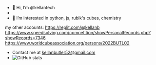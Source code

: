 - 👋 Hi, I’m @kellantech
- 
- 👀 I’m interested in python, js, rubik's cubes, chemistry

my other accounts: 
https://replit.com/@kellanb <br>
https://www.speedsolving.com/competition/showPersonalRecords.php?showRecords=7346 <br>
https://www.worldcubeassociation.org/persons/2022BUTL02

- Contact me at kellanbutler52@gmail.com
- 
  ![GitHub stats](https://github-readme-stats.vercel.app/api?username=kellantech)

